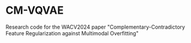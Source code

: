 # CM-VQVAE
Research code for the WACV2024 paper "Complementary-Contradictory Feature Regularization against Multimodal Overfitting"
